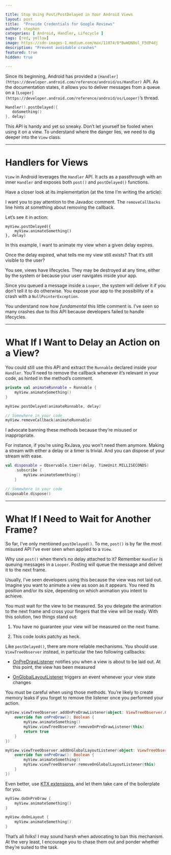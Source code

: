 ```yaml
---

title: Stop Using Post/PostDelayed in Your Android Views
layout: post
title:  "Provide Credentials for Google Reviews"
author: stephen
categories: [ Android, Handler, Lifecycle ]
tags: [red, yellow]
image: https://cdn-images-1.medium.com/max/11074/0*BwWQN0ol_F5dP4dj
description: "Prevent avoidable crashes"
featured: true
hidden: true

---
```


Since its beginning, Android has provided a `[Handler](https://developer.android.com/reference/android/os/Handler)` API. As the documentation states, it allows you to deliver messages from a queue on a `[Looper](https://developer.android.com/reference/android/os/Looper)`’s thread.

```kotlin
Handler().postDelayed({
   doSomething()
}, delay)
```

This API is handy and yet so sneaky. Don’t let yourself be fooled when using it on a view. To understand where the danger lies, we need to dig deeper into the `View` class.

---

# Handlers for Views

`View` in Android leverages the `Handler` API. It acts as a passthrough with an inner `Handler` and exposes both `post()` and `postDelayed()` functions.

Have a closer look at its implementation (at the time I’m writing the article):

<script src="https://gist.github.com/StephenVinouze/63ac5307d5f0ea4c9aa47aa76c7881cc.js" charset="utf-8"></script>

I want you to pay attention to the Javadoc comment. The `removeCallbacks` line hints at something about removing the callback.

Let’s see it in action:

```
myView.postDelayed({
    myView.animateSomething()
}, delay)
```

In this example, I want to animate my view when a given delay expires.

Once the delay expired, what tells me my view still exists? That it’s still visible to the user?

You see, views have lifecycles. They may be destroyed at any time, either by the system or because your user navigates inside your app.

Since you queued a message inside a `Looper`, the system will deliver it if you don’t tell it to do otherwise. You expose your app to the possibility of a crash with a `NullPointerException`.

You understand now how *fundamental* this little comment is. I’ve seen so many crashes due to this API because developers failed to handle lifecycles.

---

# What If I Want to Delay an Action on a View?

You could still use this API and extract the `Runnable` declared inside your `Handler`. You’ll need to remove the callback whenever it’s relevant in your code, as hinted in the method’s comment.

```kotlin
private val animateRunnable = Runnable {
    myView.animateSomething()
}

myView.postDelayed(animateRunnable, delay)

// Somewhere in your code
myView.removeCallback(animateRunnable)
```

I advocate banning these methods because they’re misused or inappropriate.

For instance, if you’re using RxJava, you won’t need them anymore. Making a stream with either a delay or a timer is trivial. And you can dispose of your stream with ease.

```kotlin
val disposable = Observable.timer(delay, TimeUnit.MILLISECONDS)
    .subscribe {
        myView.animateSomething()
    }

// Somewhere in your code
disposable.dispose()
```

---

# What If I Need to Wait for Another Frame?

So far, I’ve only mentioned `postDelayed()`. To me, `post()` is by far the most misused API I’ve ever seen when applied to a `View`.

Why use `post()` when there’s no delay attached to it? Remember `Handler` is queuing messages in a `Looper`. Posting will queue the message and deliver it to the next frame.

Usually, I’ve seen developers using this because the view was not laid out. Imagine you want to animate a view as soon as it appears. You need its position and/or its size, depending on which animation you intent to achieve.

You must wait for the view to be measured. So you delegate the animation to the next frame and cross your fingers that the view will be ready. With this solution, two things stand out:

1. You have no guarantee your view will be measured on the next frame.

1. This code looks patchy as heck.

Like `postDelayed()`, there are more reliable mechanisms. You should use `ViewTreeObserver` instead, in particular the two following callbacks:

- [OnPreDrawListener](https://developer.android.com/reference/android/view/ViewTreeObserver.OnPreDrawListener) notifies you when a view is about to be laid out. At this point, the view has been measured

- [OnGlobalLayoutListener](https://developer.android.com/reference/android/view/ViewTreeObserver.OnGlobalLayoutListener) triggers an event whenever your view state changes

You must be careful when using those methods. You’re likely to create memory leaks if you forget to remove the listener once you performed your action.

```kotlin
myView.viewTreeObserver.addOnPreDrawListener(object: ViewTreeObserver.OnPreDrawListener {
    override fun onPreDraw(): Boolean {
        myView.animateSomething()
        myView.viewTreeObserver.removeOnPreDrawListener(this)
        return true
    }
})

myView.viewTreeObserver.addOnGlobalLayoutListener(object: ViewTreeObserver.OnGlobalLayoutListener {
    override fun onPreDraw(): Boolean {
        myView.animateSomething()
        myView.viewTreeObserver.removeOnGlobalLayoutListener(this)
    }
})
```

Even better, use [KTX extensions](https://developer.android.com/kotlin/ktx), and let them take care of the boilerplate for you.

```kotlin
myView.doOnPreDraw {
    myView.animateSomething()
}

myView.doOnLayout {
    myView.animateSomething()
}
```

That’s all folks! I may sound harsh when advocating to ban this mechanism. At the very least, I encourage you to chase them out and ponder whether they’re suited to the task.
